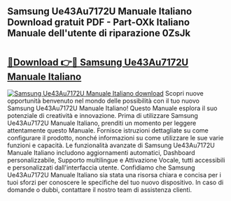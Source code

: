## Samsung Ue43Au7172U Manuale Italiano Download gratuit PDF - Part-OXk Italiano Manuale dell'utente di riparazione 0ZsJk

# <h2><a href="http://dfft5r7.blite.top/?on=Samsung+Ue43Au7172U+Manuale+Italiano">🔗Download 👉🔴 Samsung Ue43Au7172U Manuale Italiano</a></h2>

[![Samsung Ue43Au7172U Manuale Italiano download](https://i.imgur.com/lujVjoI.png)](http://dfft5r7.blite.top/?on=Samsung+Ue43Au7172U+Manuale+Italiano)
Scopri nuove opportunità benvenuto nel mondo delle possibilità con il tuo nuovo Samsung Ue43Au7172U Manuale Italiano! Questo Manuale esplora il suo potenziale di creatività e innovazione. Prima di utilizzare Samsung Ue43Au7172U Manuale Italiano, prenditi un momento per leggere attentamente questo Manuale. Fornisce istruzioni dettagliate su come configurare il prodotto, nonché informazioni su come utilizzare le sue varie funzioni e capacità. Le funzionalità avanzate di Samsung Ue43Au7172U Manuale Italiano includono aggiornamenti automatici, Dashboard personalizzabile, Supporto multilingue e Attivazione Vocale, tutti accessibili e personalizzati dall'interfaccia utente. Confidiamo che Samsung Ue43Au7172U Manuale Italiano sia stata una risorsa chiara e concisa per i tuoi sforzi per conoscere le specifiche del tuo nuovo dispositivo. In caso di domande o dubbi, contattare il nostro team di assistenza clienti.
